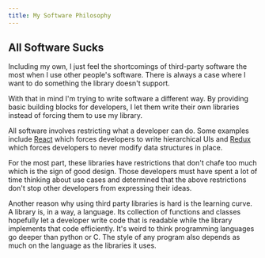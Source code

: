 ```yaml
---
title: My Software Philosophy
---
```


## All Software Sucks

Including my own, I just feel the shortcomings of third-party software the most when I use other people's software. There is always a case where I want to do something the library doesn't support.

With that in mind I'm trying to write software a different way. By providing basic building blocks for developers, I let them write their own libraries instead of forcing them to use my library.

All software involves restricting what a developer can do. Some examples include [React](https://reactjs.org/) which forces developers to write hierarchical UIs and [Redux](https://redux.js.org) which forces developers to never modify data structures in place.

For the most part, these libraries have restrictions that don't chafe too much which is the sign of good design. Those developers must have spent a lot of time thinking about use cases and determined that the above restrictions don't stop other developers from expressing their ideas.

Another reason why using third party libraries is hard is the learning curve. A library is, in a way, a language. Its collection of functions and classes hopefully let a developer write code that is readable while the library implements that code efficiently. It's weird to think programming languages go deeper than python or C. The style of any program also depends as much on the language as the libraries it uses.